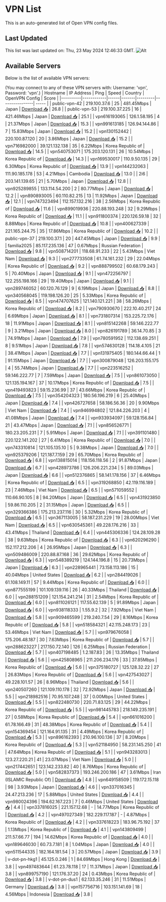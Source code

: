 # VPN List

This is an auto-generated list of Open VPN config files.

## Last Updated

This list was last updated on: Thu, 23 May 2024 12:46:33 GMT.
![Alt](https://repobeats.axiom.co/api/embed/186b98318ef1479477931607c1ad7d823f12451f.svg "Repobeats analytics image")

## Available Servers

Below is the list of available VPN servers:

(You may connect to any of these VPN servers with: Username: 'vpn', Password: 'vpn'.)
| Hostname | IP Address | Ping | Speed | Country | OpenVPN Config | Score |
|----------|------------|------|-------|---------|----------------| ----- |
| public-vpn-42 | 219.100.37.6 | 25 | 481.45Mbps | Japan | [Download 📥](./configs/server_0_JP.ovpn) | 26.8 |
| public-vpn-53 | 219.100.37.225 | 16 | 421.46Mbps | Japan | [Download 📥](./configs/server_1_JP.ovpn) | 25.1 |
| vpn616193065 | 126.1.58.195 | 4 | 21.37Mbps | Japan | [Download 📥](./configs/server_2_JP.ovpn) | 15.3 |
| vpn991613185 | 126.94.144.86 | 7 | 15.83Mbps | Japan | [Download 📥](./configs/server_3_JP.ovpn) | 15.2 |
| vpn130152442 | 220.100.87.120 | 20 | 3.86Mbps | Japan | [Download 📥](./configs/server_4_JP.ovpn) | 15.2 |
| vpn716982000 | 39.121.132.138 | 35 | 6.22Mbps | Korea Republic of | [Download 📥](./configs/server_5_KR.ovpn) | 14.5 |
| vpn540753071 | 175.203.120.131 | 26 | 10.54Mbps | Korea Republic of | [Download 📥](./configs/server_6_KR.ovpn) | 14.3 |
| vpn169530017 | 110.9.50.135 | 29 | 6.30Mbps | Korea Republic of | [Download 📥](./configs/server_7_KR.ovpn) | 13.9 |
| vpn144232063 | 111.90.185.178 | 53 | 4.21Mbps | Cambodia | [Download 📥](./configs/server_8_KH.ovpn) | 13.0 |
| 2i6 | 203.141.139.65 | 21 | 5.70Mbps | Japan | [Download 📥](./configs/server_9_JP.ovpn) | 12.8 |
| vpn925289855 | 133.114.54.200 | 2 | 80.77Mbps | Japan | [Download 📥](./configs/server_10_JP.ovpn) | 12.2 |
| vpn890893005 | 60.110.82.215 | 13 | 11.92Mbps | Japan | [Download 📥](./configs/server_11_JP.ovpn) | 12.1 |
| vpn747323494 | 112.157.132.216 | 38 | 2.56Mbps | Korea Republic of | [Download 📥](./configs/server_12_KR.ovpn) | 11.6 |
| vpn899019936 | 220.88.193.248 | 32 | 9.29Mbps | Korea Republic of | [Download 📥](./configs/server_13_KR.ovpn) | 11.1 |
| vpn911800374 | 220.126.59.18 | 32 | 8.88Mbps | Korea Republic of | [Download 📥](./configs/server_14_KR.ovpn) | 10.8 |
| vpn400627339 | 221.165.244.75 | 35 | 17.86Mbps | Korea Republic of | [Download 📥](./configs/server_15_KR.ovpn) | 10.2 |
| public-vpn-37 | 219.100.37.1 | 20 | 447.45Mbps | Japan | [Download 📥](./configs/server_16_JP.ovpn) | 9.9 |
| familia2025 | 85.117.235.136 | 47 | 0.67Mbps | Russian Federation | [Download 📥](./configs/server_17_RU.ovpn) | 9.8 |
| vpn508714201 | 118.68.91.233 | 22 | 5.43Mbps | Viet Nam | [Download 📥](./configs/server_18_VN.ovpn) | 9.3 |
| vpn277733508 | 61.74.161.232 | 29 | 22.04Mbps | Korea Republic of | [Download 📥](./configs/server_19_KR.ovpn) | 9.2 |
| vpn888799502 | 60.68.179.243 | 5 | 70.40Mbps | Japan | [Download 📥](./configs/server_20_JP.ovpn) | 9.1 |
| vpn472256797 | 122.255.198.166 | 29 | 19.40Mbps | Japan | [Download 📥](./configs/server_21_JP.ovpn) | 9.1 |
| vpn289746052 | 60.120.76.129 | 9 | 6.19Mbps | Japan | [Download 📥](./configs/server_22_JP.ovpn) | 8.8 |
| vpn340568045 | 119.198.126.20 | 25 | 5.33Mbps | Korea Republic of | [Download 📥](./configs/server_23_KR.ovpn) | 8.5 |
| vpn474707625 | 121.140.121.221 | 38 | 58.26Mbps | Korea Republic of | [Download 📥](./configs/server_24_KR.ovpn) | 8.2 |
| vpn790930670 | 222.10.40.217 | 24 | 6.69Mbps | Japan | [Download 📥](./configs/server_25_JP.ovpn) | 8.1 |
| vpn731807314 | 153.225.72.176 | 18 | 11.91Mbps | Japan | [Download 📥](./configs/server_26_JP.ovpn) | 8.1 |
| vpn815142268 | 59.146.222.77 | 9 | 3.21Mbps | Japan | [Download 📥](./configs/server_27_JP.ovpn) | 8.0 |
| vpn826191789 | 36.14.70.85 | 3 | 74.91Mbps | Japan | [Download 📥](./configs/server_28_JP.ovpn) | 7.9 |
| vpn780591952 | 112.138.69.251 | 8 | 9.51Mbps | Japan | [Download 📥](./configs/server_29_JP.ovpn) | 7.8 |
| vpn574630128 | 114.18.4.105 | 21 | 38.41Mbps | Japan | [Download 📥](./configs/server_30_JP.ovpn) | 7.7 |
| vpn131975405 | 180.144.66.44 | 1 | 91.15Mbps | Japan | [Download 📥](./configs/server_31_JP.ovpn) | 7.7 |
| vpn300879048 | 126.203.155.175 | 4 | 55.74Mbps | Japan | [Download 📥](./configs/server_32_JP.ovpn) | 7.7 |
| vpn223516252 | 59.146.222.77 | 7 | 7.59Mbps | Japan | [Download 📥](./configs/server_33_JP.ovpn) | 7.5 |
| vpn861073050 | 121.135.194.167 | 37 | 10.17Mbps | Korea Republic of | [Download 📥](./configs/server_34_KR.ovpn) | 7.5 |
| vpn419493823 | 59.15.236.99 | 37 | 43.66Mbps | Korea Republic of | [Download 📥](./configs/server_35_KR.ovpn) | 7.5 |
| vpn354204323 | 180.56.196.219 | 6 | 25.40Mbps | Japan | [Download 📥](./configs/server_36_JP.ovpn) | 7.4 |
| vpn426727658 | 58.186.56.36 | 20 | 9.90Mbps | Viet Nam | [Download 📥](./configs/server_37_VN.ovpn) | 7.4 |
| vpn946994802 | 121.84.226.203 | 4 | 41.08Mbps | Japan | [Download 📥](./configs/server_38_JP.ovpn) | 7.4 |
| vpn933934097 | 59.128.156.84 | 21 | 43.47Mbps | Japan | [Download 📥](./configs/server_39_JP.ovpn) | 7.1 |
| vpn856526771 | 180.23.205.231 | 7 | 5.91Mbps | Japan | [Download 📥](./configs/server_40_JP.ovpn) | 7.1 |
| vpn391101480 | 220.122.141.202 | 27 | 6.41Mbps | Korea Republic of | [Download 📥](./configs/server_41_KR.ovpn) | 7.0 |
| vpn743310814 | 121.105.135.10 | 5 | 9.38Mbps | Japan | [Download 📥](./configs/server_42_JP.ovpn) | 7.0 |
| vpn925379206 | 121.187.7.159 | 29 | 65.70Mbps | Korea Republic of | [Download 📥](./configs/server_43_KR.ovpn) | 6.8 |
| vpn138815014 | 118.156.118.56 | 2 | 91.87Mbps | Japan | [Download 📥](./configs/server_44_JP.ovpn) | 6.7 |
| vpn428973786 | 126.206.221.234 | 5 | 89.03Mbps | Japan | [Download 📥](./configs/server_45_JP.ovpn) | 6.6 |
| vpn512376865 | 58.141.178.156 | 37 | 6.46Mbps | Korea Republic of | [Download 📥](./configs/server_46_KR.ovpn) | 6.5 |
| vpn319268850 | 42.119.116.189 | 23 | 7.46Mbps | Viet Nam | [Download 📥](./configs/server_47_VN.ovpn) | 6.5 |
| vpn571059552 | 110.66.90.105 | 8 | 94.20Mbps | Japan | [Download 📥](./configs/server_48_JP.ovpn) | 6.5 |
| vpn431923850 | 59.86.110.205 | 2 | 31.15Mbps | Japan | [Download 📥](./configs/server_49_JP.ovpn) | 6.5 |
| vpn329366386 | 175.213.237.116 | 30 | 5.32Mbps | Korea Republic of | [Download 📥](./configs/server_50_KR.ovpn) | 6.5 |
| vpn367113005 | 58.187.231.229 | 19 | 28.00Mbps | Viet Nam | [Download 📥](./configs/server_51_VN.ovpn) | 6.5 |
| vpn630545361 | 49.228.176.216 | 33 | 43.41Mbps | Thailand | [Download 📥](./configs/server_52_TH.ovpn) | 6.4 |
| vpn445306336 | 124.28.109.28 | 38 | 9.63Mbps | Korea Republic of | [Download 📥](./configs/server_53_KR.ovpn) | 6.3 |
| vpn620296290 | 152.117.212.206 | 4 | 26.95Mbps | Japan | [Download 📥](./configs/server_54_JP.ovpn) | 6.3 |
| vpn509486009 | 220.88.87.168 | 36 | 29.62Mbps | Korea Republic of | [Download 📥](./configs/server_55_KR.ovpn) | 6.3 |
| vpn548389219 | 124.144.196.8 | 15 | 20.73Mbps | Japan | [Download 📥](./configs/server_56_JP.ovpn) | 6.3 |
| vpn228965441 | 73.158.113.186 | 15 | 40.04Mbps | United States | [Download 📥](./configs/server_57_US.ovpn) | 6.2 |
| vpn284419026 | 61.108.149.11 | 57 | 9.44Mbps | Korea Republic of | [Download 📥](./configs/server_58_KR.ovpn) | 6.0 |
| vpn877555199 | 101.109.139.116 | 26 | 40.33Mbps | Thailand | [Download 📥](./configs/server_59_TH.ovpn) | 6.0 |
| vpn288151209 | 121.154.241.214 | 31 | 2.54Mbps | Korea Republic of | [Download 📥](./configs/server_60_KR.ovpn) | 6.0 |
| vpn811026121 | 117.55.62.139 | 5 | 91.89Mbps | Japan | [Download 📥](./configs/server_61_JP.ovpn) | 6.0 |
| vpn938118333 | 1.55.9.2 | 32 | 7.92Mbps | Viet Nam | [Download 📥](./configs/server_62_VN.ovpn) | 5.8 |
| vpn909465599 | 219.240.7.54 | 29 | 8.16Mbps | Korea Republic of | [Download 📥](./configs/server_63_KR.ovpn) | 5.8 |
| vpn518584321 | 42.115.248.173 | 23 | 53.46Mbps | Viet Nam | [Download 📥](./configs/server_64_VN.ovpn) | 5.7 |
| vpn979676058 | 175.206.48.187 | 30 | 7.63Mbps | Korea Republic of | [Download 📥](./configs/server_65_KR.ovpn) | 5.7 |
| vpn288623227 | 217.150.72.140 | 126 | 6.25Mbps | Russian Federation | [Download 📥](./configs/server_66_RU.ovpn) | 5.7 |
| vpn407198485 | 1.2.187.83 | 26 | 13.35Mbps | Thailand | [Download 📥](./configs/server_67_TH.ovpn) | 5.6 |
| vpn425808965 | 211.206.234.176 | 33 | 37.85Mbps | Korea Republic of | [Download 📥](./configs/server_68_KR.ovpn) | 5.6 |
| vpn375180727 | 125.128.32.22 | 27 | 26.83Mbps | Korea Republic of | [Download 📥](./configs/server_69_KR.ovpn) | 5.6 |
| vpn427543027 | 49.228.101.57 | 26 | 8.96Mbps | Thailand | [Download 📥](./configs/server_70_TH.ovpn) | 5.6 |
| vpn240507260 | 121.109.110.178 | 32 | 72.92Mbps | Japan | [Download 📥](./configs/server_71_JP.ovpn) | 5.5 |
| vpn218982516 | 70.95.107.248 | 37 | 0.00Mbps | United States | [Download 📥](./configs/server_72_US.ovpn) | 5.5 |
| vpn822480730 | 220.71.83.125 | 29 | 44.22Mbps | Korea Republic of | [Download 📥](./configs/server_73_KR.ovpn) | 5.5 |
| vpn981445783 | 218.149.235.191 | 27 | 0.58Mbps | Korea Republic of | [Download 📥](./configs/server_74_KR.ovpn) | 5.4 |
| vpn661016200 | 61.78.166.49 | 31 | 48.38Mbps | Korea Republic of | [Download 📥](./configs/server_75_KR.ovpn) | 5.4 |
| vpn154369454 | 121.164.91.135 | 31 | 4.49Mbps | Korea Republic of | [Download 📥](./configs/server_76_KR.ovpn) | 5.3 |
| vpn896162393 | 210.96.100.136 | 37 | 8.20Mbps | Korea Republic of | [Download 📥](./configs/server_77_KR.ovpn) | 5.3 |
| vpn521184950 | 58.231.145.250 | 41 | 47.64Mbps | Korea Republic of | [Download 📥](./configs/server_78_KR.ovpn) | 5.1 |
| vpn943283013 | 123.27.220.21 | 41 | 23.07Mbps | Viet Nam | [Download 📥](./configs/server_79_VN.ovpn) | 5.0 |
| vpn217442651 | 123.142.233.82 | 40 | 8.76Mbps | Korea Republic of | [Download 📥](./configs/server_80_KR.ovpn) | 5.0 |
| vpn582837373 | 193.246.200.186 | 47 | 3.61Mbps | Iran (ISLAMIC Republic Of) | [Download 📥](./configs/server_81_IR.ovpn) | 4.8 |
| vpn649158509 | 119.172.15.118 | 98 | 3.93Mbps | Japan | [Download 📥](./configs/server_82_JP.ovpn) | 4.6 |
| vpn337016345 | 24.47.213.236 | 17 | 5.88Mbps | United States | [Download 📥](./configs/server_83_US.ovpn) | 4.4 |
| vpn980024396 | 194.62.167.223 | 7 | 0.46Mbps | United States | [Download 📥](./configs/server_84_US.ovpn) | 4.4 |
| vpn337816025 | 221.157.12.68 | - | 14.77Mbps | Korea Republic of | [Download 📥](./configs/server_85_KR.ovpn) | 4.2 |
| vpn497027349 | 182.229.117.187 | - | 4.87Mbps | Korea Republic of | [Download 📥](./configs/server_86_KR.ovpn) | 4.2 |
| vpn337618223 | 183.96.75.192 | 37 | 1.13Mbps | Korea Republic of | [Download 📥](./configs/server_87_KR.ovpn) | 4.1 |
| vpn143809499 | 211.57.66.77 | 194 | 14.62Mbps | Korea Republic of | [Download 📥](./configs/server_88_KR.ovpn) | 4.0 |
| vpn189646030 | 60.73.7.181 | 8 | 1.04Mbps | Japan | [Download 📥](./configs/server_89_JP.ovpn) | 4.0 |
| vpn511544335 | 182.164.181.54 | 3 | 20.57Mbps | Japan | [Download 📥](./configs/server_90_JP.ovpn) | 3.9 |
| v-dot-pn-hkg1 | 45.125.0.246 | 1 | 84.69Mbps | Hong Kong | [Download 📥](./configs/server_91_HK.ovpn) | 3.8 |
| vpn497483644 | 61.23.78.118 | 17 | 11.37Mbps | Japan | [Download 📥](./configs/server_92_JP.ovpn) | 3.8 |
| vpn899757190 | 121.176.37.20 | 24 | 0.43Mbps | Korea Republic of | [Download 📥](./configs/server_93_KR.ovpn) | 3.8 |
| v-dot-pn-dus1 | 62.133.35.246 | 31 | 11.51Mbps | Germany | [Download 📥](./configs/server_94_DE.ovpn) | 3.8 |
| vpn157756716 | 103.151.141.69 | 18 | 4.56Mbps | Indonesia | [Download 📥](./configs/server_95_ID.ovpn) | 3.8 |
